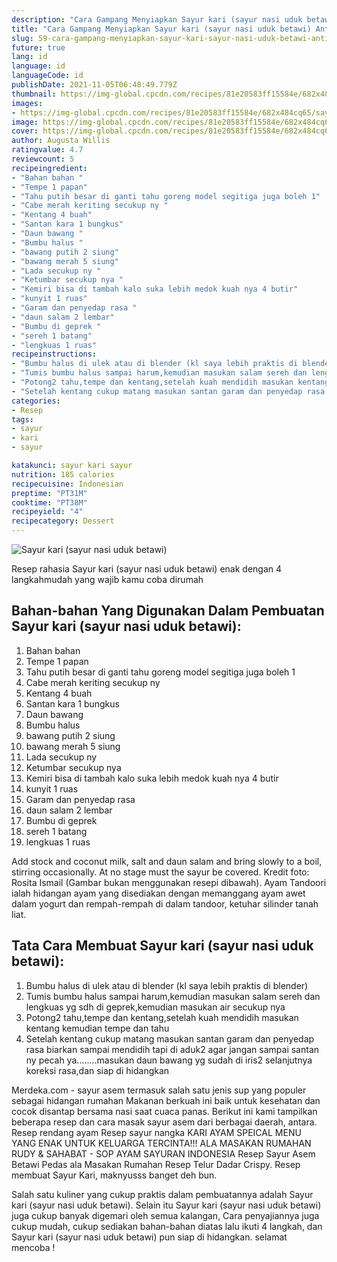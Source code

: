 ```yaml
---
description: "Cara Gampang Menyiapkan Sayur kari (sayur nasi uduk betawi) Anti Gagal"
title: "Cara Gampang Menyiapkan Sayur kari (sayur nasi uduk betawi) Anti Gagal"
slug: 59-cara-gampang-menyiapkan-sayur-kari-sayur-nasi-uduk-betawi-anti-gagal
future: true
lang: id
language: id
languageCode: id
publishDate: 2021-11-05T06:48:49.779Z 
thumbnail: https://img-global.cpcdn.com/recipes/81e20583ff15584e/682x484cq65/sayur-kari-sayur-nasi-uduk-betawi-foto-resep-utama.webp
images:
- https://img-global.cpcdn.com/recipes/81e20583ff15584e/682x484cq65/sayur-kari-sayur-nasi-uduk-betawi-foto-resep-utama.webp
image: https://img-global.cpcdn.com/recipes/81e20583ff15584e/682x484cq65/sayur-kari-sayur-nasi-uduk-betawi-foto-resep-utama.webp
cover: https://img-global.cpcdn.com/recipes/81e20583ff15584e/682x484cq65/sayur-kari-sayur-nasi-uduk-betawi-foto-resep-utama.webp
author: Augusta Willis
ratingvalue: 4.7
reviewcount: 5
recipeingredient:
- "Bahan bahan "
- "Tempe 1 papan"
- "Tahu putih besar di ganti tahu goreng model segitiga juga boleh 1"
- "Cabe merah keriting secukup ny "
- "Kentang 4 buah"
- "Santan kara 1 bungkus"
- "Daun bawang "
- "Bumbu halus "
- "bawang putih 2 siung"
- "bawang merah 5 siung"
- "Lada secukup ny "
- "Ketumbar secukup nya "
- "Kemiri bisa di tambah kalo suka lebih medok kuah nya 4 butir"
- "kunyit 1 ruas"
- "Garam dan penyedap rasa "
- "daun salam 2 lembar"
- "Bumbu di geprek "
- "sereh 1 batang"
- "lengkuas 1 ruas"
recipeinstructions:
- "Bumbu halus di ulek atau di blender (kl saya lebih praktis di blender)"
- "Tumis bumbu halus sampai harum,kemudian masukan salam sereh dan lengkuas yg sdh di geprek,kemudian masukan air secukup nya"
- "Potong2 tahu,tempe dan kentang,setelah kuah mendidih masukan kentang kemudian tempe dan tahu"
- "Setelah kentang cukup matang masukan santan garam dan penyedap rasa biarkan sampai mendidih tapi di aduk2 agar jangan sampai santan ny pecah ya........masukan daun bawang yg sudah di iris2 selanjutnya koreksi rasa,dan siap di hidangkan"
categories:
- Resep
tags:
- sayur
- kari
- sayur

katakunci: sayur kari sayur 
nutrition: 185 calories
recipecuisine: Indonesian
preptime: "PT31M"
cooktime: "PT38M"
recipeyield: "4"
recipecategory: Dessert
---
```



![Sayur kari (sayur nasi uduk betawi)](https://img-global.cpcdn.com/recipes/81e20583ff15584e/682x484cq65/sayur-kari-sayur-nasi-uduk-betawi-foto-resep-utama.webp)

Resep rahasia Sayur kari (sayur nasi uduk betawi)  enak dengan 4 langkahmudah yang wajib kamu coba dirumah

<!--inarticleads1-->

## Bahan-bahan Yang Digunakan Dalam Pembuatan Sayur kari (sayur nasi uduk betawi):

1. Bahan bahan 
1. Tempe 1 papan
1. Tahu putih besar di ganti tahu goreng model segitiga juga boleh 1
1. Cabe merah keriting secukup ny 
1. Kentang 4 buah
1. Santan kara 1 bungkus
1. Daun bawang 
1. Bumbu halus 
1. bawang putih 2 siung
1. bawang merah 5 siung
1. Lada secukup ny 
1. Ketumbar secukup nya 
1. Kemiri bisa di tambah kalo suka lebih medok kuah nya 4 butir
1. kunyit 1 ruas
1. Garam dan penyedap rasa 
1. daun salam 2 lembar
1. Bumbu di geprek 
1. sereh 1 batang
1. lengkuas 1 ruas

Add stock and coconut milk, salt and daun salam and bring slowly to a boil, stirring occasionally. At no stage must the sayur be covered. Kredit foto: Rosita Ismail (Gambar bukan menggunakan resepi dibawah). Ayam Tandoori ialah hidangan ayam yang disediakan dengan memanggang ayam awet dalam yogurt dan rempah-rempah di dalam tandoor, ketuhar silinder tanah liat. 

<!--inarticleads2-->

## Tata Cara Membuat Sayur kari (sayur nasi uduk betawi):

1. Bumbu halus di ulek atau di blender (kl saya lebih praktis di blender)
1. Tumis bumbu halus sampai harum,kemudian masukan salam sereh dan lengkuas yg sdh di geprek,kemudian masukan air secukup nya
1. Potong2 tahu,tempe dan kentang,setelah kuah mendidih masukan kentang kemudian tempe dan tahu
1. Setelah kentang cukup matang masukan santan garam dan penyedap rasa biarkan sampai mendidih tapi di aduk2 agar jangan sampai santan ny pecah ya........masukan daun bawang yg sudah di iris2 selanjutnya koreksi rasa,dan siap di hidangkan


Merdeka.com - sayur asem termasuk salah satu jenis sup yang populer sebagai hidangan rumahan Makanan berkuah ini baik untuk kesehatan dan cocok disantap bersama nasi saat cuaca panas. Berikut ini kami tampilkan beberapa resep dan cara masak sayur asem dari berbagai daerah, antara. Resep rendang ayam Resep sayur nangka KARI AYAM SPEICAL MENU YANG ENAK UNTUK KELUARGA TERCINTA!!! ALA MASAKAN RUMAHAN RUDY &amp; SAHABAT - SOP AYAM SAYURAN INDONESIA Resep Sayur Asem Betawi Pedas ala Masakan Rumahan Resep Telur Dadar Crispy. Resep membuat Sayur Kari, maknyusss banget deh bun. 

Salah satu kuliner yang cukup praktis dalam pembuatannya adalah  Sayur kari (sayur nasi uduk betawi). Selain itu  Sayur kari (sayur nasi uduk betawi)  juga cukup banyak digemari oleh semua kalangan, Cara penyajiannya juga cukup mudah, cukup sediakan bahan-bahan diatas lalu ikuti 4 langkah, dan  Sayur kari (sayur nasi uduk betawi)  pun siap di hidangkan. selamat mencoba !
